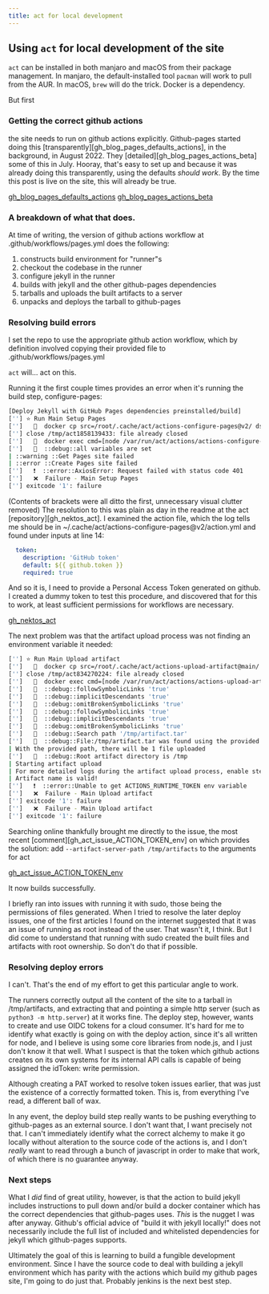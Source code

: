 ```yaml
---
title: act for local development
---
```


## Using ``act`` for local development of the site

``act`` can be installed in both manjaro and macOS from their package
management. In manjaro, the default-installed tool ``pacman`` will work to pull
from the AUR. In macOS, ``brew`` will do the trick. Docker is a dependency.

But first

### Getting the correct github actions

the site needs to run on github actions explicitly. Github-pages started doing
this [transparently][gh_blog_pages_defaults_actions], in the background, in
August 2022. They [detailed][gh_blog_pages_actions_beta] some of this in July.
Hooray, that's easy to set up and because it was already doing this
transparently, using the defaults *should work*. By the time this post is live
on the site, this will already be true.

[gh_blog_pages_defaults_actions](https://github.blog/2022-08-10-github-pages-now-uses-actions-by-default/)
[gh_blog_pages_actions_beta](https://github.blog/changelog/2022-07-27-github-pages-custom-github-actions-workflows-beta/)

### A breakdown of what that does.

At time of writing, the version of github actions workflow at
.github/workflows/pages.yml does the following:

1. constructs build environment for "runner"s
2. checkout the codebase in the runner
3. configure jekyll in the runner
4. builds with jekyll and the other github-pages dependencies
5. tarballs and uploads the built artifacts to a server
6. unpacks and deploys the tarball to github-pages

### Resolving build errors

I set the repo to use the appropriate github action workflow, which by
definition involved copying their provided file to .github/workflows/pages.yml

``act`` will... act on this.

Running it the first couple times provides an error when it's running the build
step, configure-pages:

```bash
[Deploy Jekyll with GitHub Pages dependencies preinstalled/build]
[''] ⭐ Run Main Setup Pages
['']   🐳  docker cp src=/root/.cache/act/actions-configure-pages@v2/ dst=/var/run/act/actions/actions-configure-pages@v2/
[''] close /tmp/act1858139433: file already closed
['']   🐳  docker exec cmd=[node /var/run/act/actions/actions-configure-pages@v2/dist/index.js] user= workdir=
['']   💬  ::debug::all variables are set
| ::warning ::Get Pages site failed
| ::error ::Create Pages site failed
['']   ❗  ::error::AxiosError: Request failed with status code 401
['']   ❌  Failure - Main Setup Pages
[''] exitcode '1': failure
```

(Contents of brackets were all ditto the first, unnecessary visual clutter
removed) The resolution to this was plain as day in the readme at the act
[repository][gh_nektos_act]. I examined the action file, which the log tells me
should be in ~/.cache/act/actions-configure-pages@v2/action.yml and found under
inputs at line 14:

```yml
  token:
    description: 'GitHub token'
    default: ${{ github.token }}
    required: true
```

And so it is, I need to provide a Personal Access Token generated on github. I
created a dummy token to test this procedure, and discovered that for this to
work, at least sufficient permissions for workflows are necessary.

[gh_nektos_act](https://github.com/nektos/act)

The next problem was that the artifact upload process was not finding an
environment variable it needed:

```bash
[''] ⭐ Run Main Upload artifact
['']   🐳  docker cp src=/root/.cache/act/actions-upload-artifact@main/ dst=/var/run/act/actions/actions-upload-artifact@main/
[''] close /tmp/act834270224: file already closed
['']   🐳  docker exec cmd=[node /var/run/act/actions/actions-upload-artifact@main/dist/index.js] user= workdir=
['']   💬  ::debug::followSymbolicLinks 'true'
['']   💬  ::debug::implicitDescendants 'true'
['']   💬  ::debug::omitBrokenSymbolicLinks 'true'
['']   💬  ::debug::followSymbolicLinks 'true'
['']   💬  ::debug::implicitDescendants 'true'
['']   💬  ::debug::omitBrokenSymbolicLinks 'true'
['']   💬  ::debug::Search path '/tmp/artifact.tar'
['']   💬  ::debug::File:/tmp/artifact.tar was found using the provided searchPath
| With the provided path, there will be 1 file uploaded
['']   💬  ::debug::Root artifact directory is /tmp
| Starting artifact upload
| For more detailed logs during the artifact upload process, enable step-debugging: https://docs.github.com/actions/monitoring-and-troubleshooting-workflows/enabling-debug-logging#enabling-step-debug-logging
| Artifact name is valid!
['']   ❗  ::error::Unable to get ACTIONS_RUNTIME_TOKEN env variable
['']   ❌  Failure - Main Upload artifact
[''] exitcode '1': failure
['']   ❌  Failure - Main Upload artifact
[''] exitcode '1': failure
```

Searching online thankfully brought me directly to the issue, the most recent
[comment][gh_act_issue_ACTION_TOKEN_env] on which provides the solution: add
``--artifact-server-path /tmp/artifacts`` to the arguments for act

[gh_act_issue_ACTION_TOKEN_env](https://github.com/nektos/act/issues/329#issuecomment-1187246629)

It now builds successfully.

I briefly ran into issues with running it with sudo, those being the
permissions of files generated. When I tried to resolve the later deploy
issues, one of the first articles I found on the internet suggested that it was
an issue of running as root instead of the user. That wasn't it, I think. But I
did come to understand that running with sudo created the built files and
artifacts with root ownership. So don't do that if possible.

### Resolving deploy errors

I can't. That's the end of my effort to get this particular angle to work.

The runners correctly output all the content of the site to a tarball in
/tmp/artifacts, and extracting that and pointing a simple http server (such as
``python3 -m http.server``) at it works fine. The deploy step, however, wants
to create and use OIDC tokens for a cloud consumer. It's hard for me to
identify what exactly is going on with the deploy action, since it's all
written for node, and I believe is using some core libraries from node.js, and
I just don't know it that well. What I suspect is that the token which github
actions creates on its own systems for its internal API calls is capable of
being assigned the idToken: write permission.

Although creating a PAT worked to resolve token issues earlier, that was just
the existence of a correctly formatted token. This is, from everything I've
read, a different ball of wax.

In any event, the deploy build step really wants to be pushing everything to
github-pages as an external source. I don't want that, I want precisely not
that. I can't immediately identify what the correct alchemy to make it go
locally without alteration to the source code of the actions is, and I don't
*really* want to read through a bunch of javascript in order to make that work,
of which there is no guarantee anyway.

### Next steps

What I *did* find of great utility, however, is that the action to build jekyll
includes instructions to pull down and/or build a docker container which has
the correct dependencies that github-pages uses. *This* is the nugget I was
after anyway. Github's official advice of "build it with jekyll locally!" does
not necessarily include the full list of included and whitelisted dependencies
for jekyll which github-pages supports.

Ultimately the goal of this is learning to build a fungible development
environment. Since I have the source code to deal with building a jekyll
environment which has parity with the actions which build my github pages site,
I'm going to do just that. Probably jenkins is the next best step.

